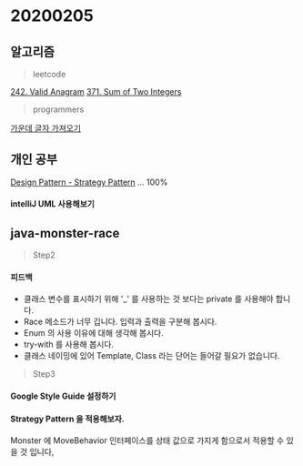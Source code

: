 # 20200205

## 알고리즘
> leetcode

[242. Valid Anagram](https://github.com/Hyune-c/algorithm/tree/master/src/main/java/leetcode/validanagram)
[371. Sum of Two Integers](https://github.com/Hyune-c/algorithm/tree/master/src/main/java/leetcode/sumoftwointegers)

> programmers

[가운데 글자 가져오기](https://github.com/Hyune-c/algorithm/tree/master/src/main/java/programmers/middleletter)

## 개인 공부
[Design Pattern - Strategy Pattern](https://github.com/Hyune-c/TIL/blob/master/Design%20Pattern/Strategy%20Pattern.md) ... 100%

#### intelliJ UML 사용해보기

## java-monster-race 
> Step2 
#### 피드백
- 클래스 변수를 표시하기 위해 '_' 를 사용하는 것 보다는 private 를 사용해야 합니다.
- Race 메소드가 너무 깁니다. 입력과 출력을 구분해 봅시다.
- Enum 의 사용 이유에 대해 생각해 봅시다.
- try-with 를 사용해 봅시다.
- 클래스 네이밍에 있어 Template, Class 라는 단어는 들어갈 필요가 없습니다.

> Step3
#### Google Style Guide 설정하기
#### Strategy Pattern 을 적용해보자.
Monster 에 MoveBehavior 인터페이스를 상태 값으로 가지게 함으로서 적용할 수 있을 것 입니다,

<!--stackedit_data:
eyJoaXN0b3J5IjpbMTQ0MDI4Nzc4OF19
-->